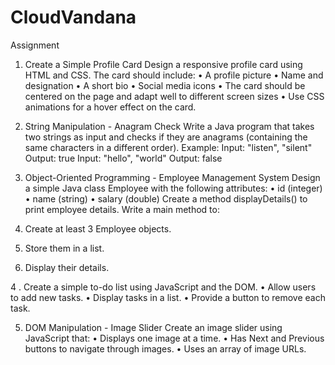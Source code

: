# CloudVandana

Assignment

1. Create a Simple Profile Card
Design a responsive profile card using HTML and CSS. The card should include:
• A profile picture
• Name and designation
• A short bio
• Social media icons
• The card should be centered on the page and adapt well to different screen sizes
• Use CSS animations for a hover effect on the card.

2. String Manipulation - Anagram Check
Write a Java program that takes two strings as input and checks if they are anagrams
(containing the same characters in a different order).
Example:
Input: "listen", "silent"
Output: true
Input: "hello", "world"
Output: false



3. Object-Oriented Programming - Employee Management System
Design a simple Java class Employee with the following attributes:
• id (integer)
• name (string)
• salary (double)
Create a method displayDetails() to print employee details.
Write a main method to:
1. Create at least 3 Employee objects.
2. Store them in a list.
3. Display their details.




4 . Create a simple to-do list using JavaScript and the DOM.
• Allow users to add new tasks.
• Display tasks in a list.
• Provide a button to remove each task.


5. DOM Manipulation - Image Slider
Create an image slider using JavaScript that:
• Displays one image at a time.
• Has Next and Previous buttons to navigate through images.
• Uses an array of image URLs.
